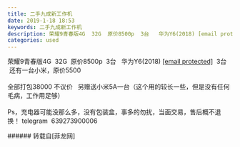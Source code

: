```yaml
---
title: 二手九成新工作机
date: 2019-1-18 18:53
keywords: 二手九成新工作机
description: 荣耀9青春版4G  32G  原价8500p  3台   华为Y6(2018) [email protected]  3台   还有一台小米，原价5500                全部打包38000 不议价   另赠送小米5A一台（这个用的较长一些，但是没有任何毛病，工作用足够）Ps，充电器可能没那么多，没有包装盒，事多的勿扰，当面交易，售后概不退换！ telegram  639273900006
categories: used
---
```

<td class="t_f" id="postmessage_2734099">

荣耀9青春版4G  32G  原价8500p  3台   华为Y6(2018) <a class="__cf_email__" data-cfemail="6456234f5552030624515c545414" href="/cdn-cgi/l/email-protection">[email protected]</a>  3台   还有一台小米，原价5500                <br/>
<br/>
全部打包38000 不议价   另赠送小米5A一台（这个用的较长一些，但是没有任何毛病，工作用足够）<br/>
<br/>
Ps，充电器可能没那么多，没有包装盒，事多的勿扰，当面交易，售后概不退换！ telegram  639273900006<br/>
</td>
###### 转载自[菲龙网]